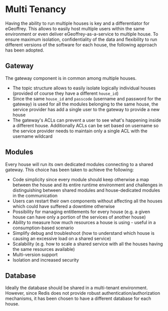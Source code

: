 # Multi Tenancy

Having the ability to run multiple houses is key and a differentiator for eGeoffrey. This allows to easily host multiple users within  the same environment or even deliver eGeoffrey-as-a-service to multiple house. To ensure maximum isolation, confidentiality of the data and flexibility to run different versions of the software for each house, the following approach has been adopted.

## Gateway

The gateway component is in common among multiple houses. 

* The topic structure allows to easily isolate logically individual houses (provided of course they have a different `house_id`)
* Since the same `house_id` and `passcode` (username and password for the gateway) is used for all the modules belonging to the same house, the service provider has add a single user to the gateway to provide a new house
* The gateway's ACLs can prevent a user to see what's happening inside a different house. Additionally ACLs can be set based on username so the service provider needs to maintain only a single ACL with the username wildcard

## Modules

Every house will run its own dedicated modules connecting to a shared gateway. This choice has been taken to achieve the following:

* Code simplicity since every module should keep otherwise a map between the house and its entire runtime environment and challenges in distinguishing between shared modules and house-dedicated modules in the communication
* Users can restart their own components without affecting all the houses which could have suffered a downtime otherwise
* Possibility for managing entitlements for every house (e.g. a given house can have only a portion of the services of another house)
* Ability to measure how much resources a house is using - useful in a consumption-based scenario
* Simplify debug and troubleshoot (how to understand which house is causing an excessive load on a shared service)
* Scalability (e.g. how to scale a shared service with all the houses having the same resources available)
* Multi-version support
* Isolation and increased security

## Database

Ideally the database should be shared in a multi-tenant environment. However, since Redis does not provide robust authentication/authorization mechanisms, it has been chosen to have a different database for each house. 